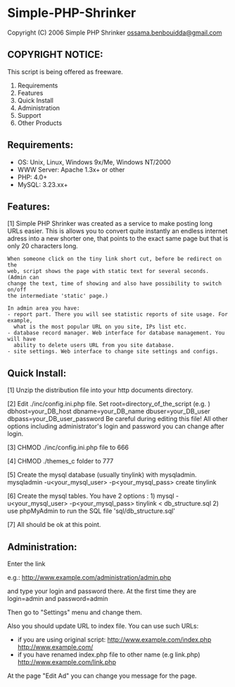 # Simple-PHP-Shrinker

  Copyright (C) 2006 Simple PHP Shrinker <ossama.benbouidda@gmail.com>

COPYRIGHT NOTICE:
----------------------------------------------------
This script is being offered as freeware.

  1. Requirements
  2. Features
  3. Quick Install
  4. Administration
  5. Support
  6. Other Products

Requirements:
----------------------------------------
* OS: Unix, Linux, Windows 9x/Me, Windows NT/2000
* WWW Server: Apache 1.3x+ or other
* PHP: 4.0+
* MySQL: 3.23.xx+

Features:
----------------------------------------
[1] Simple PHP Shrinker was created as a service to make posting long URLs easier.
    This is allows you to convert quite instantly an endless internet adress 
    into a new shorter one, that points to the exact same page but that is only
    20 characters long.

    When someone click on the tiny link short cut, before be redirect on the 
    web, script shows the page with static text for several seconds. (Admin can
    change the text, time of showing and also have possibility to switch on/off
    the intermediate 'static' page.)

    In admin area you have:
    - report part. There you will see statistic reports of site usage. For example,
      what is the most popular URL on you site, IPs list etc.
    - database record manager. Web interface for database management. You will have
      ability to delete users URL from you site database.
    - site settings. Web interface to change site settings and configs.

Quick Install:
----------------------------------------
[1] Unzip the distribution file into your http documents directory.

[2] Edit ./inc/config.ini.php file. Set
      root=directory_of_the_script (e.g. )
      dbhost=your_DB_host 
      dbname=your_DB_name
      dbuser=your_DB_user
      dbpass=your_DB_user_password
    Be careful during editing this file!
    All other options including administrator's login and password you can change after login.

[3] CHMOD ./inc/config.ini.php file to 666

[4] CHMOD ./themes_c folder to 777

[5] Create the mysql database (usually tinylink) with mysqladmin.
    mysqladmin  -u<your_mysql_user> -p<your_mysql_pass> create tinylink

[6] Create the mysql tables. You have 2 options :
      1) mysql -u<your_mysql_user> -p<your_mysql_pass> tinylink < db_structure.sql
      2) use phpMyAdmin to run the SQL file 'sql/db_structure.sql'


[7] All should be ok at this point.

Administration:
----------------------------------------
Enter the link 

e.g.: http://www.example.com/administration/admin.php

and type your login and password there. At the first time they are login=admin and password=admin

Then go to "Settings" menu and change them.

Also you should update URL to index file.
You can use such URLs:
  - if you are using original script:
      http://www.example.com/index.php 
      http://www.example.com/
  - if you have renamed index.php file to other name (e.g link.php)
      http://www.example.com/link.php 

At the page "Edit Ad" you can change you message for the page.

